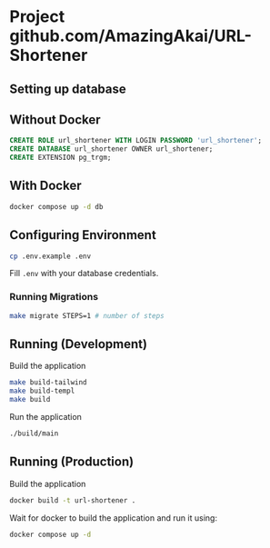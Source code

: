 # Project github.com/AmazingAkai/URL-Shortener

## Setting up database

## Without Docker

```sql
CREATE ROLE url_shortener WITH LOGIN PASSWORD 'url_shortener';
CREATE DATABASE url_shortener OWNER url_shortener;
CREATE EXTENSION pg_trgm;
```

## With Docker

```bash
docker compose up -d db
```

## Configuring Environment

```bash
cp .env.example .env
```

Fill `.env` with your database credentials.

### Running Migrations

```bash
make migrate STEPS=1 # number of steps
```

## Running (Development)

Build the application

```bash
make build-tailwind
make build-templ
make build
```

Run the application

```bash
./build/main
```

## Running (Production)

Build the application

```bash
docker build -t url-shortener .
```

Wait for docker to build the application and run it using:

```bash
docker compose up -d
```
